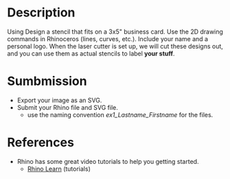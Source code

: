 # Description

Using Design a stencil that fits on a 3x5" business card. 
Use the 2D drawing commands in Rhinoceros (lines, curves, etc.).
Include your name and a personal logo. When the laser cutter is set up, we will cut these designs out, and you can use them as actual stencils to label __your stuff__.

# Sumbmission

- Export your image as an SVG. 
- Submit your Rhino file and SVG file. 
  - use the naming convention _ex1_Lastname_Firstname_ for the files.

# References
- Rhino has some great video tutorials to help you getting started. 
  - [Rhino Learn](https://www.rhino3d.com/learn/?keyword=kind:%20rhino_win) (tutorials)
